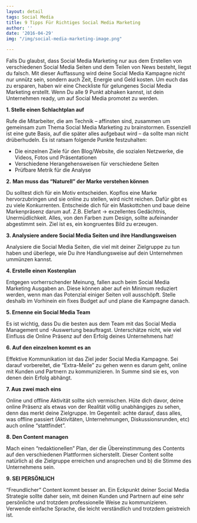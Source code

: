 ```yaml
---
layout: detail
tags: Social Media
title: 9 Tipps Für Richtiges Social Media Marketing
author: ''
date: '2016-04-29'
img: "/img/social-media-marketing-image.png"

---
```

Falls Du glaubst, dass Social Media Marketing nur aus dem Erstellen von verschiedenen Social Media Seiten und dem Teilen von News besteht, liegst du falsch. Mit dieser Auffassung wird deine Social Media Kampagne nicht nur unnütz sein, sondern auch Zeit, Energie und Geld kosten. Um euch das zu ersparen, haben wir eine Checkliste für gelungenes Social Media Marketing erstellt. Wenn Du alle 9 Punkt abhaken kannst, ist dein Unternehmen ready, um auf Social Media promotet zu werden.

**1. Stelle einen Schlachtplan auf**

Rufe die Mitarbeiter, die am Technik – affinsten sind, zusammen um gemeinsam zum Thema Social Media Marketing zu brainstormen. Essenziell ist eine gute Basis, auf die später alles aufgebaut wird – da sollte man nicht drüberhudeln. Es ist ratsam folgende Punkte festzuhalten:

* Die einzelnen Ziele für den Blog/Website, die sozialen Netzwerke, die Videos, Fotos und Präsentationen
* Verschiedene Herangehensweisen für verschiedene Seiten
* Prüfbare Metrik für die Analyse

**2.** **Man muss das “Naturell” der Marke verstehen können**

Du solltest dich für ein Motiv entscheiden. Kopflos eine Marke hervorzubringen und sie online zu stellen, wird nicht reichen. Dafür gibt es zu viele Konkurrenten. Entscheide dich für ein Maskottchen und baue deine Markenpräsenz darum auf. Z.B. Elefant -> exzellentes Gedächtnis, Unermüdlichkeit. Alles, von den Farben zum Design, sollte aufeinander abgestimmt sein. Ziel ist es, ein kongruentes Bild zu erzeugen.

**3. Analysiere andere Social Media Seiten und ihre Handlungsweisen**

Analysiere die Social Media Seiten, die viel mit deiner Zielgruppe zu tun haben und überlege, wie Du ihre Handlungsweise auf dein Unternehmen ummünzen kannst.

**4. Erstelle einen Kostenplan**

Entgegen vorherrschender Meinung, fallen auch beim Social Media Marketing Ausgaben an. Diese können aber auf ein Minimum reduziert werden, wenn man das Potenzial einiger Seiten voll ausschöpft. Stelle deshalb im Vorhinein ein fixes Budget auf und plane die Kampagne danach.

**5. Ernenne ein Social Media Team**

Es ist wichtig, dass Du die besten aus dem Team mit das Social Media Management und -Auswertung beauftragst. Unterschätze nicht, wie viel Einfluss die Online Präsenz auf den Erfolg deines Unternehmens hat!

**6. Auf den einzelnen kommt es an**

Effektive Kommunikation ist das Ziel jeder Social Media Kampagne. Sei darauf vorbereitet, die “Extra-Meile” zu gehen wenn es darum geht, online mit Kunden und Partnern zu kommunizieren. In Summe sind sie es, von denen dein Erfolg abhängt.

**7. Aus zwei mach eins**

Online und offline Aktivität sollte sich vermischen. Hüte dich davor, deine online Präsenz als etwas von der Realität völlig unabhängiges zu sehen, denn das merkt deine Zielgruppe. Im Gegenteil: achte darauf, dass alles, was offline passiert (Aktivitäten, Unternehmungen, Diskussionsrunden, etc) auch online “stattfindet”.

**8. Den Content managen**

Mach einen “redaktionellen” Plan, der die Übereinstimmung des Contents auf den verschiedenen Plattformen sicherstellt. Dieser Content sollte natürlich a) die Zielgruppe erreichen und ansprechen und b) die Stimme des Unternehmens sein.

**9. SEI PERSÖNLICH**

“Freundlicher” Content kommt besser an. Ein Eckpunkt deiner Social Media Strategie sollte daher sein, mit deinen Kunden und Partnern auf eine sehr persönliche und trotzdem professionelle Weise zu kommunizieren. Verwende einfache Sprache, die leicht verständlich und trotzdem geistreich ist.